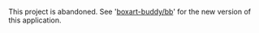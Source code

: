This project is abandoned. See '[boxart-buddy/bb](https://github.com/boxart-buddy/bb)' for the new version of this application.